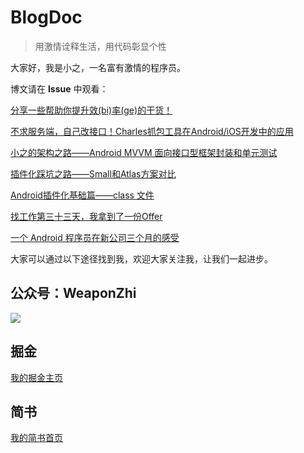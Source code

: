 # BlogDoc

>用激情诠释生活，用代码彰显个性

大家好，我是小之，一名富有激情的程序员。

博文请在 **Issue** 中观看：

[分享一些帮助你提升效(bi)率(ge)的干货！](https://github.com/WeaponZhi/BlogDoc/issues/7)

[不求服务端，自己改接口！Charles抓包工具在Android/iOS开发中的应用](https://github.com/WeaponZhi/BlogDoc/issues/1)

[小之的架构之路——Android MVVM 面向接口型框架封装和单元测试](https://github.com/WeaponZhi/BlogDoc/issues/2)

[插件化踩坑之路——Small和Atlas方案对比](https://github.com/WeaponZhi/BlogDoc/issues/3)

[Android插件化基础篇——class 文件](https://github.com/WeaponZhi/BlogDoc/issues/6)

[找工作第三十三天，我拿到了一份Offer](https://github.com/WeaponZhi/BlogDoc/issues/4)

[一个 Android 程序员在新公司三个月的感受](https://github.com/WeaponZhi/BlogDoc/issues/5)

大家可以通过以下途径找到我，欢迎大家关注我，让我们一起进步。

## 公众号：WeaponZhi

![](https://user-gold-cdn.xitu.io/2017/10/22/c824b022530da3e137a76cb498478aba)

## 掘金

[我的掘金主页](https://juejin.im/user/59ba00c65188256c6c3e1720)

## 简书

[我的简书首页](http://www.jianshu.com/u/99fbfe78f558)
